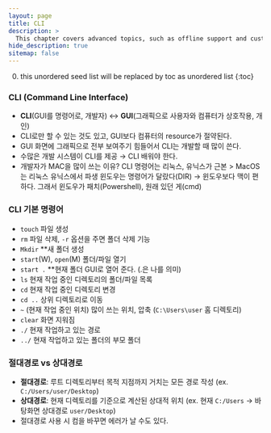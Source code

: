 ```yaml
---
layout: page
title: CLI
description: >
  This chapter covers advanced topics, such as offline support and custom JS builds. Codings skills are recommended.
hide_description: true
sitemap: false
---
```


0. this unordered seed list will be replaced by toc as unordered list
{:toc}

### CLI (Command Line Interface)

- **CLI**(GUI를 명령어로, 개발자) ↔ **GUI**(그래픽으로 사용자와 컴퓨터가 상호작용, 개인)
- CLI로만 할 수 있는 것도 있고, GUI보다 컴퓨터의 resource가 절약된다.
- GUI 화면에 그래픽으로 전부 보여주기 힘들어서 CLI는 개발할 때 많이 쓴다.
- 수많은 개발 시스템이 CLI를 제공 → CLI 배워야 한다.
- 개발자가 MAC을 많이 쓰는 이유?
    CLI 명령어는 리눅스, 유닉스가 근본 > MacOS는 리눅스 유닉스에서 파생
    윈도우는 명령어가 달랐다(DIR) → 윈도우보다 맥이 편하다.
    그래서 윈도우가 패치(Powershell), 원래 있던 게(cmd)

### CLI 기본 명령어

- `touch` 파일 생성
- `rm` 파일 삭제, `-r` 옵션을 주면 폴더 삭제 기능
- `Mkdir` **새 폴더 생성
- `start`(W), `open`(M) 폴더/파일 열기
- `start .` **현재 폴더 GUI로 열어 준다. (.은 나를 의미)
- `ls` 현재 작업 중인 디렉토리의 폴더/파일 목록
- `cd` 현재 작업 중인 디렉토리 변경
- `cd ..` 상위 디렉토리로 이동
- `~` (현재 작업 중인 위치) 많이 쓰는 위치, 압축 (`C:\Users\user` 홈 디렉토리)
- `clear` 화면 지워짐
- `./` 현재 작업하고 있는 경로
- `../` 현재 작업하고 있는 폴더의 부모 폴더

### 절대경로 vs 상대경로

- **절대경로**: 루트 디렉토리부터 목적 지점까지 거치는 모든 경로 작성 (ex. `C:/Users/user/Desktop`)
- **상대경로**: 현재 디렉토리를 기준으로 계산된 상대적 위치 (ex. 현재 `C:/Users` → 바탕화면 상대경로 `user/Desktop`)
- 절대경로 사용 시 컴을 바꾸면 에러가 날 수도 있다.
